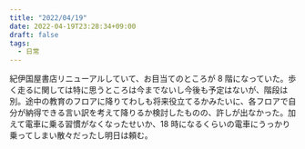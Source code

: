 ```yaml
---
title: "2022/04/19"
date: 2022-04-19T23:28:34+09:00
draft: false
tags:
  - 日常
---
```


紀伊国屋書店リニューアルしていて、お目当てのところが 8 階になっていた。歩く走るに関しては特に思うところは今までないし今後も予定はないが、階段は別。途中の教育のフロアに降りてわしも将来役立てるかみたいに、各フロアで自分が納得できる言い訳を考えて降りるか検討したものの、許しが出なかった。加えて電車に乗る習慣がなくなったせいか、18 時になるくらいの電車にうっかり乗ってしまい散々だったし明日は頼む。
